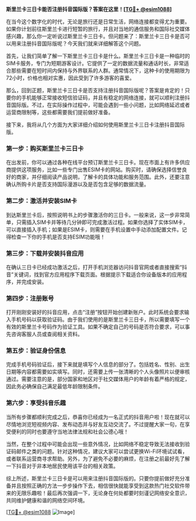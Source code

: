 **斯里兰卡三日卡能否注册抖音国际版？答案在这里！[[TG💪+ @esim1088](https://t.me/s/esim1088)]**

在当今这个数字化的时代，无论是旅行还是日常生活，网络连接都变得尤为重要。如果你计划前往斯里兰卡进行短暂的旅行，并且对当地的通信服务和国际社交媒体感兴趣，那么你一定听说过斯里兰卡三日卡。但问题来了：斯里兰卡三日卡是否可以用来注册抖音国际版呢？今天我们就来详细解答这个问题。

首先，让我们简单了解一下斯里兰卡三日卡是什么。斯里兰卡三日卡是一种临时的SIM卡服务，专门为短期游客设计。它提供了一定的数据流量和通话时长，非常适合那些需要在短时间内保持与外界联系的人群。通常情况下，这种卡的使用期限为72小时，价格也相对实惠，因此受到了许多游客的喜爱。

那么，回到正题，斯里兰卡三日卡是否支持注册抖音国际版呢？答案是肯定的！只要你的手机能够正常接收短信验证码，并且有稳定的网络连接，就可以顺利注册抖音国际版。不过，在实际操作过程中，可能会遇到一些小问题，比如网络延迟或者运营商限制等，这些都需要我们提前做好准备。

接下来，我将从几个方面为大家详细介绍如何使用斯里兰卡三日卡注册抖音国际版。

### **第一步：购买斯里兰卡三日卡**
在出发前，你可以通过各种在线平台预订斯里兰卡三日卡。现在市面上有许多供应商提供这项服务，比如一些专门出售ESIM卡的网站。购买时，请确保选择信誉良好的商家，并仔细阅读产品说明，了解卡的具体功能和服务范围。此外，还要注意确认所购卡片是否支持国际漫游以及是否包含足够的数据流量。

### **第二步：激活并安装SIM卡**
到达斯里兰卡后，按照说明书上的步骤激活你的三日卡。一般来说，这一步非常简单，只需插入SIM卡并等待几分钟即可完成激活过程。如果你选择了实体SIM卡，可以直接插入手机；如果是ESIM卡，则需要在手机设置中手动添加配置文件。记得检查一下你的手机是否支持ESIM功能哦！

### **第三步：下载并安装抖音应用**
在确认三日卡已经成功激活之后，打开手机浏览器访问抖音官网或者直接搜索“抖音”关键词，找到官方应用程序下载页面。根据提示下载适合你设备版本的应用程序，并完成安装。

### **第四步：注册账号**
打开刚刚安装好的抖音应用，点击“注册”按钮开始创建新账户。此时系统会要求输入手机号码以获取验证码。由于我们使用的是斯里兰卡三日卡，所以需要填写一个有效的斯里兰卡号码作为验证工具。如果不确定自己的号码是否符合要求，可以事先咨询客服人员或查阅相关资料。

### **第五步：验证身份信息**
完成手机号码验证后，接下来就是填写个人信息的部分了。包括姓名、性别、出生日期等内容都需要如实填写。同时，还需要上传一张清晰的个人头像照片以便审核通过。需要注意的是，部分国家和地区对于社交媒体用户的年龄有着严格的规定，因此务必确保自己满足最低年龄限制条件。

### **第六步：享受抖音乐趣**
当所有步骤都顺利完成之后，恭喜你已经成为一名正式的抖音用户啦！现在就可以尽情地浏览短视频内容、发布动态并与好友互动交流了。不过提醒大家一句，在享受便利的同时也要遵守当地法律法规和社会公德心哦！

当然，在整个过程中可能会出现一些意外情况，比如网络不稳定导致无法接收到验证码邮件之类的问题。针对这种情况，建议大家可以尝试更换Wi-Fi环境试试看，或者联系运营商寻求帮助。另外，为了避免不必要的麻烦，在注册之前最好先了解一下抖音对于非本地居民使用该平台的相关政策。

综上所述，斯里兰卡三日卡是可以用来注册抖音国际版的。只要你提前做好充分准备并且按照正确的方法一步步操作下去，相信很快就能享受到这款热门社交软件带来的无限乐趣啦！最后再次强调一下，无论身在何处都要时刻谨记网络安全意识，共同维护健康和谐的网络空间环境。

[[TG💪+ @esim1088](https://t.me/s/esim1088) ![Image](https://i.postimg.cc/4NQfJmqS/Snipaste-2025-05-13-00-14-12.png)]